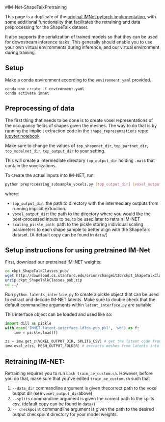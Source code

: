 #IM-Net-ShapeTalkPretraining

This page is a duplicate of the [original IMNet pytorch implementation](https://github.com/czq142857/IM-NET-pytorch),
with some additional functionality that facilitates the retraining and data preprocessing for the ShapeTalk dataset.

It also supports the serialization of trained models so that they can be used for downstream inference tasks. This generally
should enable you to use your own virtual environments during inference, and our virtual environment during training.

## Setup
Make a conda environment according to the `environment.yaml` provided.

```
conda env create -f environment.yaml
conda activate imnet
```


## Preprocessing of data

The first thing that needs to be done is to create voxel representations of the occupancy fields of
shapes given the meshes. The way to do that is by running the implicit extraction code in the `shape_representations` repo:
[jupyter notebook](https://github.com/optas/shape_representations/blob/master/shape_representations/notebooks/extract_shape_implicits_for_shapetalk_classes.ipynb)

Make sure to change the values of `top_shapenet_dir`, `top_partnet_dir`, `top_modelnet_dir`, `top_output_dir` to your setting.

This will create a intermediate directory `top_output_dir` holding `.mat`s that contain the voxelizations.

To create the actual inputs into IM-NET, run:

```bash
python preprocessing_subsample_voxels.py [top_output_dir] [voxel_output_dir] [scaling_pickle_path]
```
where:
- `top_output_dir`: the path to directory with the intermediary outputs from running implicit extraction.
- `voxel_output_dir`: the path to the directory where you would like the post-processed inputs to be, to be used later to retrain IM-NET
- `scaling_pickle_path`: path to the pickle storing individual scaling parameters to each shape sample to better align with the ShapeTalk dataset. (A default copy can be found in `data/`)



## Setup instructions for using pretrained IM-Net

First, download our pretrained IM-NET weights:

```bash
cd ckpt_ShapeTalkClasses_pub/
wget http://download.cs.stanford.edu/orion/changeit3d/ckpt_ShapeTalkClasses_pub.zip .
unzip ckpt_ShapeTalkClasses_pub.zip
cd ../
```

Run `python latents_interface.py` to create a pickle object that can be used to extract and decode IM-NET latents.
Make sure to double check that the default commandline arguments within `latent_interface.py` are suitable 

This interface object can be loaded and used like so:

```python
import dill as pickle
with open('IMNET-latent-interface-ld3de-pub.pkl', 'wb') as f:
    imw = pickle.load(f)

zs = imw.get_z(VOXEL_OUTPUT_DIR, SPLITS_CSV) # get the latent code from inputs from VOXEL_OUTPUT_DIR with splits from SPLITS_CSV (default copy can be found in `data/`)
imw.eval_z(zs, MESH_OUTPUT_FOLDER) # extracts meshes from latents into MESH_OUTPUT_FOLDER

```


## Retraining IM-NET:

Retraining requires you to run `bash train_ae_custom.sh`. However, before you do that, make sure that you've edited `train_ae_custom.sh` such that
1. `--data_dir` commandline argument is given thecorrect path to the voxel output dir (see `voxel_output_dir`above)
2. `--splits` commandline argument is given the correct path to the splits csv. (default copy can be found in `data/`)
3. `-- checkpoint` commandline argument is given the path to the desired output checkpoint directory for your model weights.



